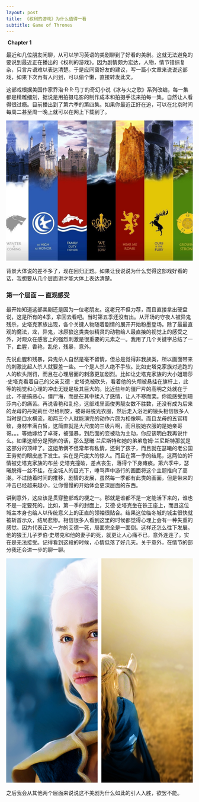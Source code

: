 ```yaml
---
layout: post
title: 《权利的游戏》为什么值得一看
subtitle: Game of Thrones
---
```




​											**Chapter 1**









​	最近和几位朋友闲聊，从可以学习英语的美剧聊到了好看的美剧。这就无法避免的要说到最近正在播出的《权利的游戏》。因为剧情颇为宏达，人物，情节错综复杂，只言片语难以表达清楚。于是应同窗好友的建议，写一篇小文章来说说这部戏，如果下次再有人问到，可以偷个懒，直接转发此文。

​	这部戏根据美国作家乔治·R·R·马丁的奇幻小说《冰与火之歌》系列改编，每一集都是精雕细刻，据说是用拍摄电影的制作成本和拍摄手法来拍每一集。自然让人看得很过瘾。目前播出到了第六季的第四集。如果你最近正好在追，可以在北京时间每周二甚至周一晚上就可以在网上下载到了。



![Game of Thrones](/img/GOT/got10.jpg)



​	背景大体说的差不多了，现在回归正题。如果让我说说为什么觉得这部戏好看的话，我想要从几个层面讲才能大体上表达清楚。



### 第一个层面 — 直观感受

​	最开始知道这部美剧还是因为一位老朋友。这老兄不但力荐，而且直接拿出硬盘说，这是所有的4季，拿回去看吧。当时第五季还没有出。从开场的守夜人被异鬼残杀，史塔克家族出现，各个关键人物随着剧情的展开开始粉墨登场。除了最最直观的魔法，龙，异鬼，冰原狼这类类似精灵的动物给人最直接的视觉上的感受之外，对观众在感官上的强烈刺激是很重要的元素之一。我用了几个关键字总结了一下，血腥，香艳，乱伦，残暴，意外。

​	先说血腥和残暴，异鬼杀人自然是毫不留情，但总是觉得非我族类，所以画面带来的刺激比起人杀人就要差一些。一个是人杀人绝不手软。比如史塔克家族对逃跑的人的砍头刑罚，而且在心理层面的刺激更加剧烈。比如让史塔克家族的大小姐珊莎·史塔克看着自己的父亲艾德 · 史塔克被砍头，看着他的头颅被悬挂在旗杆上，此等的视觉和心理的冲击无疑是极其巨大的。比近些年的僵尸片的高明之处就在于此，不是搞恶心，僵尸海，而是在其中揉入了感情，让人不寒而栗。你能感受到珊莎内心的痛苦。再说香艳和乱伦，这部戏里面俊男靓女数不胜数，还没有成为后来的龙母的丹妮莉丝·坦格利安，被哥哥脱光衣服，然后走入浴池的镜头相信很多人当时是口水横流，和两三个人就能演完的动作片颇为相像啊。而且龙母的五官精致，身材丰满白皙，这简直就是大尺度的三级片啊，而且脱她衣服的是她亲哥哥。。。等她嫁给了卓哥，被强暴，到后面的变被动为主动，你应该明白我再说什么。如果这部分是预热的话，那么瑟曦·兰尼斯特和她的弟弟詹姆·兰尼斯特那就是这部分的顶峰了。这姐弟俩不但常年有私情，还剩了孩子，而且就在瑟曦的老公国王劳勃的眼皮底下发生。实在是尺度大的惊人。而且在第一季的结尾，这两位的奸情被史塔克家族的布兰·史塔克撞破，差点丧生，落得个下身瘫痪。第六季中，瑟曦脱得一丝不挂，在全城人的目光下，唾骂声中游行的画面将这个主题推向了高潮。不过随着时间的推移，剧情的发展，虽然每一季都有此类的画面，但是带来的冲击已经越来越小，让你慢慢的开始体会更深层面的东西。

​	讲到意外，这应该是贯穿整部戏的梗之一。那就是谁都不是一定能活下来的，谁也不是一定要死的。比如，第一季的封面上，艾德·史塔克坐在铁王座上，而且这位城主本身也给人以传统意义上的正直的领袖很贴合。结果这位临冬城的城主很快就被斩首示众，结局悲惨。相信很多人看到这里的时候都觉得心理上会有一种失重的感觉。因为代表正义一方的艾德一死，局面完全是一面倒。这样还怎么往下发展。他的狼王儿子罗伯·史塔克和他的妻子的死，就更让人心痛不已，意外连连了。实在是无法接受。记得看到这段的时候，心情低落了好几天。关于意外，在情节的部分我还会进一步的聊一聊。

 ![got5](/img/GOT/got5.jpeg)



之后我会从其他两个层面来说说这不美剧为什么如此的引人入胜，欲罢不能。